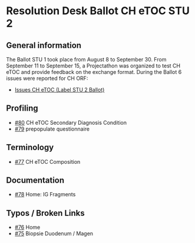 # Resolution Desk Ballot CH eTOC STU 2

## General information
The Ballot STU 1 took place from August 8 to September 30. From September 11 to
September 15, a Projectathon was organized to test CH eTOC and provide feedback on the exchange format.
During the Ballot 6 issues were reported for CH ORF:
* [Issues CH eTOC (Label STU 2 Ballot)](https://github.com/hl7ch/ch-etoc/issues?q=is%3Aissue+is%3Aopen+label%3A%22STU+2+Ballot%22)

## Profiling
* [#80](https://github.com/hl7ch/ch-etoc/issues/80) CH eTOC Secondary Diagnosis Condition
* [#79](https://github.com/hl7ch/ch-etoc/issues/79) prepopulate questionnaire

## Terminology
* [#77](https://github.com/hl7ch/ch-etoc/issues/77) CH eTOC Composition

## Documentation
* [#78](https://github.com/hl7ch/ch-etoc/issues/78) Home: IG Fragments

## Typos / Broken Links
* [#76](https://github.com/hl7ch/ch-etoc/issues/76) Home
* [#75](https://github.com/hl7ch/ch-etoc/issues/75) Biopsie Duodenum / Magen

